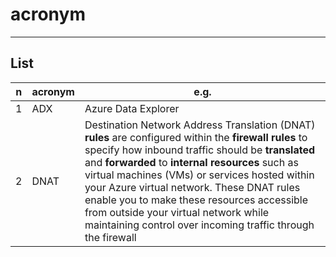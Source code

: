# acronym

---

## List
|n|acronym|e.g.|
|-|-------|-----|
|1|ADX|Azure Data Explorer|
|2|DNAT|Destination Network Address Translation (DNAT) **rules** are configured within the **firewall rules** to specify how inbound traffic should be **translated** and **forwarded** to **internal resources** such as virtual machines (VMs) or services hosted within your Azure virtual network. These DNAT rules enable you to make these resources accessible from outside your virtual network while maintaining control over incoming traffic through the firewall|

